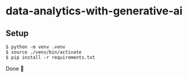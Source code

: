 # data-analytics-with-generative-ai

## Setup
```
$ python -m venv .venv
$ source ./venv/bin/activate
$ pip install -r requirements.txt
```
Done 💯